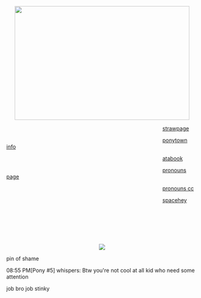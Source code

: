 <p align="center">
 <img width="460" height="300" src="https://media.tenor.com/5YMPXY8vAPEAAAAM/hermes-epic-the-musical.gif"
	 </p>
	
  

	
                                       [strawpage](https://praise-the-lamb.straw.page/)

                                       [ponytown info](https://rentry.co/abaddon666)

                                       [atabook](https://infestissumam.atabook.org/)

                                       [pronouns page](https://en.pronouns.page/@praise-the-lamb)

                                       [pronouns cc](https://pronouns.cc/@praise-the-lamb)

                                       [spacehey](https://spacehey.com/seveninchesofsatanicpanic)

                                      

                      

                                   <p align="center">
<p align="center">
<p align="center">
  <a href="https://github.com/kittinan/spotify-github-profile">
    <img src="https://spotify-github-profile.kittinanx.com/api/view?uid=31rzt2amg34rzeq4p7bipamyjlca&cover_image=true&theme=natemoo-re&show_offline=false&background_color=121212&interchange=false&profanity=false&bar_color=ff0000&bar_color_cover=false">
  </a>
</p>

pin of shame

08:55 PM[Pony #5] whispers: Btw you're not cool at all kid who need some attention

job bro job stinky

